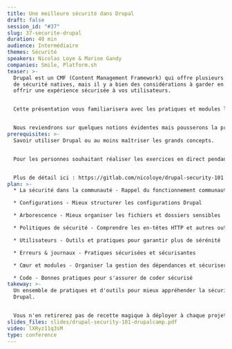 ```yaml
---
title: Une meilleure sécurité dans Drupal
draft: false
session_id: "#37"
slug: 37-securite-drupal
duration: 40 min
audience: Intermédiaire
themes: Sécurité
speakers: Nicolas Loye & Marine Gandy
companies: Smile, Platform.sh
teaser: >-
  Drupal est un CMF (Content Management Framework) qui offre plusieurs couches
  de sécurité natives, mais il y a bien des considérations à garder en tête pour
  offrir une expérience sécurisée à vos utilisateurs.


  Cette présentation vous familiarisera avec les pratiques et modules les plus intéressants pour donner à vos projets la couche de sécurité supplémentaire qui vous protégera des principaux risques identifiés par l'OWASP.


  Nous reviendrons sur quelques notions évidentes mais pousserons la présentation sur des éléments de sécurité peu abordés en projet et demandant un peu de temps et de réflexion.
prerequisites: >-
  Savoir utiliser Drupal ou au moins maîtriser les grands concepts.


  Pour les personnes souhaitant réaliser les exercices en direct pendant la présentation, disposer d'un environnement avec git, docker et ddev.


  Plus de détail ici : https://gitlab.com/nicoloye/drupal-security-101
plan: >-
  * La sécurité dans la communauté - Rappel du fonctionnement communautaire

  * Configurations - Mieux structurer les configurations Drupal

  * Arborescence - Mieux organiser les fichiers et dossiers sensibles

  * Politiques de sécurité - Comprendre les en-têtes HTTP et autres outils de sécurité essentiels

  * Utilisateurs - Outils et pratiques pour garantir plus de sérénité

  * Erreurs & journaux - Pratiques sécurisées et sécurisantes

  * Cœur et modules - Organiser la gestion des dépendances et sécuriser leur ajout

  * Code - Bonnes pratiques pour s'assurer de coder sécurisé
takeway: >-
  Un ensemble de pratiques et d'outils pour mieux appréhender la sécurité avec
  Drupal.


  Vous n'en retirerez pas de recette magique à déployer à chaque projet mais vous aurez un aperçu de tous les aspects, souvent négligés, qui sont des bases de la cybersécurité moderne.
slides_files: slides/drupal-security-101-drupalcamp.pdf
video: lXRyz11q3sM
type: conference
---
```

